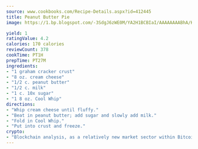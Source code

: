 ```yaml
---
source: www.cookbooks.com/Recipe-Details.aspx?id=412445
title: Peanut Butter Pie
image: https://1.bp.blogspot.com/-3SdgJ6zWE0M/YA2H1BCBIaI/AAAAAAAABhA/KLu9yTsYBMkJQudB_uFGwTypBtmTiBfZgCLcBGAsYHQ/s320/4.png

yield: 1
ratingValue: 4.2
calories: 170 calories
reviewCount: 378
cookTime: PT1H
prepTime: PT27M
ingredients:
- "1 graham cracker crust"
- "8 oz. cream cheese"
- "1/2 c. peanut butter"
- "1/2 c. milk"
- "1 c. 10x sugar"
- "1 8 oz. Cool Whip"
directions:
- "Whip cream cheese until fluffy."
- "Beat in peanut butter; add sugar and slowly add milk."
- "Fold in Cool Whip."
- "Put into crust and freeze."
crypto:
- "Blockchain analysis, as a relatively new market sector within Bitcoin, demonstrates the weakness of pseudonymity."
---
```


